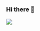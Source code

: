 ### Hi there 👋

[![](https://github-readme-stats.vercel.app/api?username=hanyucd&theme=tokyonight)](https://github.com/anuraghazra/github-readme-stats)

